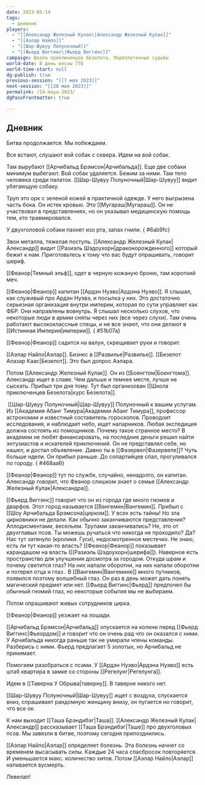 ```yaml
---
date: 2023-05-14
tags:
  - дневник
players:
  - "[[Александр Железный Кулак\|Александр Железный Кулак]]"
  - "[[Аэлар Найло]]"
  - "[[Шар-Шувуу Полуночный]]"
  - "[[Фьерд Виггинс\|Фьерд Виггинс]]"
campaign: Школа приключенцев Безелота. Переплетенные судьбы
world-date: 8 день весны 776
world-time-start: null
dg-publish: true
previous-session: "[[7 мая 2023]]"
next-session: "[[28 мая 2023]]"
permalink: /14-maya-2023/
dgPassFrontmatter: true

---
```



## Дневник
Битва продолжается. Мы побеждаем.

Все встают, слушают вой собак с севера. Идем на вой собак.

Там вырубают [[Арчибальд Брэмсон\|Арчибальда]]. Еще две собаки минимум выбегают. Вой собак удаляется. Бежим за ними. Там тело человека среди палаток. [[Шар-Шувуу Полуночный\|Шар-Шувуу]] видит убегающую собаку.

Труп это орк с зеленой кожей в практичной одежде. У него выгрызена часть бока. Он истек кровью. Это [[Мугараш\|Мугараш]]. Он не участвовал в представлениях, но он указывал медицинскую помощь тем, кто травмировался.

У двухголовой собаки пахнет изо рта, запах гнили.
{ #6ab9fc}


Звон металла, тяжелая поступь. [[Александр Железный Кулак\|Александр]] видит [[Разиэль Шэдоухорн\|драконорожденного]] который бежит к нам. Приготовьтесь к тому что вас будут опрашивать, говорит шериф.

[[Феанор\|Темный эльф]], одет в черную кожаную броню, там короткий меч.

[[Феанор\|Феанор]] капитан [[Ардэн Нуэво\|Ардэна Нуэво]]. Я слышал, как служивый про Ардэн Нуэвэ, и посылка у них. Это достаточно серьезная организация внутри империи, которая по сути управляет как ФБР. Они направлены вовнутрь. Я слышал несколько слухов, что некоторые люди в армии сняты через них (все через слухи). Там очень работают высококлассные спецы, и не все знают, что они делают в [[Истинная Империя\|империи]].
{ #51b07a}


[[Феанор\|Феанор]] садится на валун, скрещивает руки и говорит.

[[Аэлар Найло\|Аэлар]]. Бизнес в [[Развилье\|Развилье]]. [[Безелот Алазар Каас\|Безелот]]. Это был допрос Аэлара.

Потом [[Александр Железный Кулак]]. Он из [[Боенгтом\|Боенгтома]]. Александр ищет в славе. Чем дальше и темнее месте, лучше не сыскать. Прибыл три дня тому. Тут был организован [[Школа приключенцев Безелота\|курс Безелота]].

 [[Шар-Шувуу Полуночный\|Шар-Шувуу]] Полуночный к вашим услугам. Из [[Академия Абанг Тимура\|Академии Абанг Тимура]], профессор астрономии и известный составитель гороскопов. Проводоит исследования, и наблюдает небо, ищет напарников. Любая экспедиция должна состоять из помощников. Почему такое странное место? В академии не любят финансировать, на последние деньги решил найти энтузиастов и искателей приключений. Он не представлял себе, но нашел, и достал объявление. Давно ты в [[Фазервел\|Фазервеле]]? Чуть больше ндели. Он прибыл раньше. До сопартийцев спал, прогуливался по городу.
{ #468aa6}


[[Феанор\|Феанор]] тут по службе, случайно, ненадолго, он капитан. Александр говорит, что Феанор слишком знает о семье [[Александр Железный Кулак\|Александра]].

[[Фьерд Виггинс]] говорит что он из города где много гномов и дварфов. Этот город называется [[Вангемин\|Вангемин]]. Прибыл с [[Шоу Арчибальда Брэмсона\|цирком]]. У всех есть тайны! Но зла цирковники не делали. Как обычно заканчиваются представления? Аплодисментами, весельем. Трупами заканчивались? Не, это от двухглавых псов. Ты можешь ручаться что никогда не проходило? Да? Нас тут затянуло (кролики. Гуси), недосмотренное местечко. Не знаю, есть ли тут какая-то власть? [[Феанор\|Феанор]] показывает карандашом на власть ([[Разиэль Шэдоухорн\|шерифа]]). Наверное есть пространство для улучшения досмотра за городом. Откуда шрам и почему светится глаз? На них напали оборотни, на них напали оборотни и потерял отца и глаз . В [[Вангемин\|Вангемине]] много путников, появился поэтому волшебный глаз. Он раз в день может дать понять магический предмет или нет. [[Фьерд Виггинс\|Фьерд]] предпочел бы обычный гномий глаз, но некоторые события мы не выбираем.

Потом опрашивают живых сотрудников цирка.

[[Феанор\|Феанор]] уезжает на лошади.

[[Арчибальд Брэмсон\|Арчибальд]] опускается на колени перед [[Фьерд Виггинс\|Фьеордом]] и говорит что он очень рад что он оказался с ними. У Арчибальда никогда раньше так не умирали члены команды. Разберись с ними. Фьерд предлагает 5 золотых, но Арчибальд не принимает.

Помогаем разобраться с псами. У [[Ардэн Нуэво\|Ардэна Нуэво]] есть штаб квартира в замке со стороны [[Регелунг\|Регелунга]].

Идем в [[Таверна У Обрыва\|таверну]]. В таверне никого нет.

[[Шар-Шувуу Полуночный\|Шар-Шувуу]] ищет с воздуха, спускается вниз, спрашивает рандомную женщину внизу, он пугается но говорит, что все ок.

К нам выходит [[Таша Брэндибэг\|Таша]]. [[Александр Железный Кулак\|Александр]] рассказывает [[Таша Брэндибэг\|Таше]] про двухголовых псов. Мы завязли в битве, поэтому сегодня припозднились.

[[Аэлар Найло\|Аэлар]] определяет болезнь. Эта болезнь начнет со временем высасывать силы. Каждые 24 часа спасбросок повторяется. И уменьшается макс. количество хитов. Потом [[Аэлар Найло\|Аэлар]] напивается вусмерть.

Левелап!